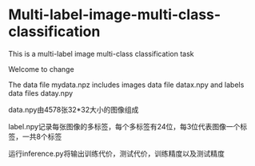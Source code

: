 # Multi-label-image-multi-class-classification
This is a multi-label image multi-class classification task

Welcome to change

The data file mydata.npz includes images data file datax.npy and labels data files datay.npy

data.npy由4578张32*32大小的图像组成

label.npy记录每张图像的多标签，每个多标签有24位，每3位代表图像一个标签，一共8个标签

运行inference.py将输出训练代价，测试代价，训练精度以及测试精度
